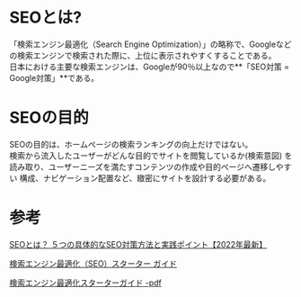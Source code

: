 # SEOとは?

「検索エンジン最適化（Search Engine Optimization）」の略称で、Googleなどの検索エンジンで検索された際に、上位に表示されやすくすることである。  
日本における主要な検索エンジンは、Googleが90％以上なので**「SEO対策 = Google対策」**である。

# SEOの目的

SEOの目的は、ホームページの検索ランキングの向上だけではない。  
検索から流入したユーザーがどんな目的でサイトを閲覧しているか(検索意図)
を読み取り、ユーザーニーズを満たすコンテンツの作成や目的ページへ遷移しやすい
構成、ナビゲーション配置など、緻密にサイトを設計する必要がある。

# 参考

[SEOとは？ ５つの具体的なSEO対策方法と実践ポイント【2022年最新】](https://www.gyro-n.com/seo/hack/seo-point/)

[検索エンジン最適化（SEO）スターター ガイド](https://developers.google.com/search/docs/beginner/seo-starter-guide?hl=ja&visit_id=637805855812982722-1595162343&rd=1)

[検索エンジン最適化スターターガイド -pdf](https://static.googleusercontent.com/media/www.google.co.jp/ja/jp/intl/ja/webmasters/docs/search-engine-optimization-starter-guide-ja.pdf)


